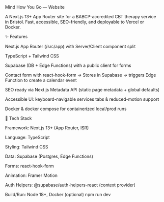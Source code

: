 Mind How You Go — Website

A Next.js 13+ App Router site for a BABCP-accredited CBT therapy service in Bristol.
Fast, accessible, SEO-friendly, and deployable to Vercel or Docker.

✨ Features

Next.js App Router (/src/app) with Server/Client component split

TypeScript + Tailwind CSS

Supabase (DB + Edge Functions) with a public client for forms

Contact form with react-hook-form → Stores in Supabase → triggers Edge Function to create a calendar event

SEO ready via Next.js Metadata API (static page metadata + global defaults)

Accessible UI: keyboard-navigable services tabs & reduced-motion support

Docker & docker compose for containerized local/prod runs

🧱 Tech Stack

Framework: Next.js 13+ (App Router, ISR)

Language: TypeScript

Styling: Tailwind CSS

Data: Supabase (Postgres, Edge Functions)

Forms: react-hook-form

Animation: Framer Motion

Auth Helpers: @supabase/auth-helpers-react (context provider)

Build/Run: Node 18+, Docker (optional) npm run dev

